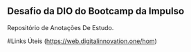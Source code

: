 ## Desafio da DIO do Bootcamp da Impulso

Repositório de Anotações De Estudo.

#Links Úteis 
(https://web.digitalinnovation.one/hom)
